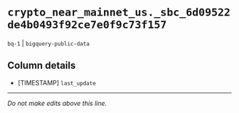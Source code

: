 # `crypto_near_mainnet_us._sbc_6d09522de4b0493f92ce7e0f9c73f157`
`bq-1` | `bigquery-public-data`

## Column details
* [TIMESTAMP] `last_update`

-------------------------------------------------------------------------------
*Do not make edits above this line.*
